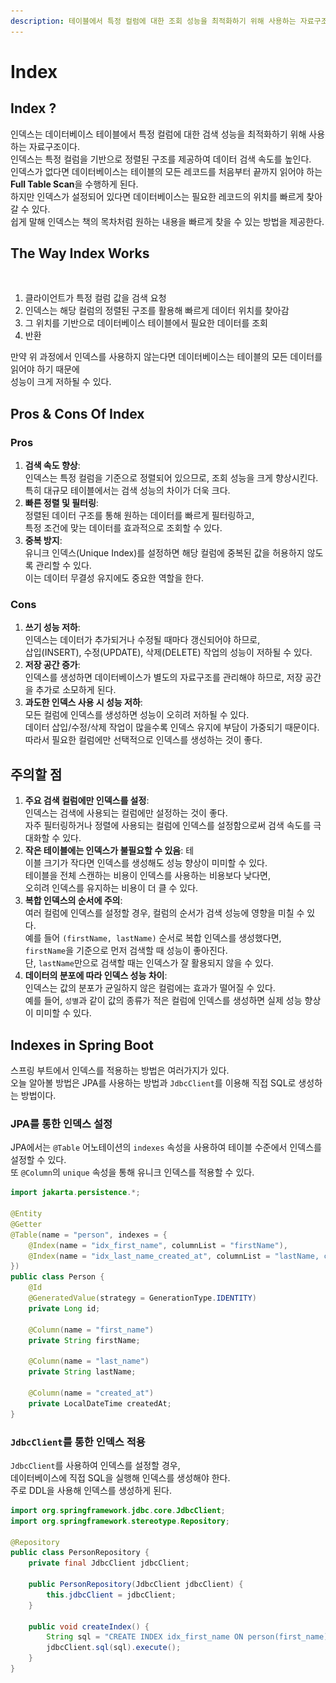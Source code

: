 ```yaml
---
description: 테이블에서 특정 컬럼에 대한 조회 성능을 최적화하기 위해 사용하는 자료구조
---
```


# Index

## Index ?

인덱스는 데이터베이스 테이블에서 특정 컬럼에 대한 검색 성능을 최적화하기 위해 사용하는 자료구조이다. \
인덱스는 특정 컬럼을 기반으로 정렬된 구조를 제공하여 데이터 검색 속도를 높인다. \
인덱스가 없다면 데이터베이스는 테이블의 모든 레코드를 처음부터 끝까지 읽어야 하는 \
**Full Table Scan**을 수행하게 된다. \
하지만 인덱스가 설정되어 있다면 데이터베이스는 필요한 레코드의 위치를 빠르게 찾아갈 수 있다. \
쉽게 말해 인덱스는 책의 목차처럼 원하는 내용을 빠르게 찾을 수 있는 방법을 제공한다.

## The Way Index Works

<figure><img src="../../.gitbook/assets/스크린샷 2024-11-04 오후 8.21.27.png" alt=""><figcaption></figcaption></figure>

1. 클라이언트가 특정 컬럼 값을 검색 요청 &#x20;
2. 인덱스는 해당 컬럼의 정렬된 구조를 활용해 빠르게 데이터 위치를 찾아감&#x20;
3. 그 위치를 기반으로 데이터베이스 테이블에서 필요한 데이터를 조회
4. 반환

만약 위 과정에서 인덱스를 사용하지 않는다면 데이터베이스는 테이블의 모든 데이터를 읽어야 하기 때문에 \
성능이 크게 저하될 수 있다.

## Pros & Cons Of Index

### **Pros**

1. **검색 속도 향상**: \
   인덱스는 특정 컬럼을 기준으로 정렬되어 있으므로, 조회 성능을 크게 향상시킨다. \
   특히 대규모 테이블에서는 검색 성능의 차이가 더욱 크다.
2. **빠른 정렬 및 필터링**: \
   정렬된 데이터 구조를 통해 원하는 데이터를 빠르게 필터링하고, \
   특정 조건에 맞는 데이터를 효과적으로 조회할 수 있다.
3. **중복 방지**: \
   유니크 인덱스(Unique Index)를 설정하면 해당 컬럼에 중복된 값을 허용하지 않도록 관리할 수 있다. \
   이는 데이터 무결성 유지에도 중요한 역할을 한다.

### Cons

1. **쓰기 성능 저하**: \
   인덱스는 데이터가 추가되거나 수정될 때마다 갱신되어야 하므로, \
   삽입(INSERT), 수정(UPDATE), 삭제(DELETE) 작업의 성능이 저하될 수 있다.
2. **저장 공간 증가**: \
   인덱스를 생성하면 데이터베이스가 별도의 자료구조를 관리해야 하므로, 저장 공간을 추가로 소모하게 된다.
3. **과도한 인덱스 사용 시 성능 저하**: \
   모든 컬럼에 인덱스를 생성하면 성능이 오히려 저하될 수 있다. \
   데이터 삽입/수정/삭제 작업이 많을수록 인덱스 유지에 부담이 가중되기 때문이다. \
   따라서 필요한 컬럼에만 선택적으로 인덱스를 생성하는 것이 좋다.

## 주의할 점

1. **주요 검색 컬럼에만 인덱스를 설정**: \
   인덱스는 검색에 사용되는 컬럼에만 설정하는 것이 좋다. \
   자주 필터링하거나 정렬에 사용되는 컬럼에 인덱스를 설정함으로써 검색 속도를 극대화할 수 있다.
2. **작은 테이블에는 인덱스가 불필요할 수 있음**: 테\
   이블 크기가 작다면 인덱스를 생성해도 성능 향상이 미미할 수 있다. \
   테이블을 전체 스캔하는 비용이 인덱스를 사용하는 비용보다 낮다면, \
   오히려 인덱스를 유지하는 비용이 더 클 수 있다.
3. **복합 인덱스의 순서에 주의**: \
   여러 컬럼에 인덱스를 설정할 경우, 컬럼의 순서가 검색 성능에 영향을 미칠 수 있다. \
   예를 들어 `(firstName, lastName)` 순서로 복합 인덱스를 생성했다면, \
   `firstName`을 기준으로 먼저 검색할 때 성능이 좋아진다. \
   단, `lastName`만으로 검색할 때는 인덱스가 잘 활용되지 않을 수 있다.
4. **데이터의 분포에 따라 인덱스 성능 차이**: \
   인덱스는 값의 분포가 균일하지 않은 컬럼에는 효과가 떨어질 수 있다. \
   예를 들어, `성별`과 같이 값의 종류가 적은 컬럼에 인덱스를 생성하면 실제 성능 향상이 미미할 수 있다.

## Indexes in Spring Boot

스프링 부트에서 인덱스를 적용하는 방법은 여러가지가 있다. \
오늘 알아볼 방법은 JPA를 사용하는 방법과 `JdbcClient`를 이용해 직접 SQL로 생성하는 방법이다.

### **JPA를 통한 인덱스 설정**

JPA에서는 `@Table` 어노테이션의 `indexes` 속성을 사용하여 테이블 수준에서 인덱스를 설정할 수 있다. \
또 `@Column`의 `unique` 속성을 통해 유니크 인덱스를 적용할 수 있다.

```java
import jakarta.persistence.*;

@Entity
@Getter
@Table(name = "person", indexes = {
    @Index(name = "idx_first_name", columnList = "firstName"),
    @Index(name = "idx_last_name_created_at", columnList = "lastName, createdAt")
})
public class Person {
    @Id
    @GeneratedValue(strategy = GenerationType.IDENTITY)
    private Long id;

    @Column(name = "first_name")
    private String firstName;

    @Column(name = "last_name")
    private String lastName;

    @Column(name = "created_at")
    private LocalDateTime createdAt;
}
```

### **`JdbcClient`를 통한 인덱스 적용**

`JdbcClient`를 사용하여 인덱스를 설정할 경우,\
&#x20;데이터베이스에 직접 SQL을 실행해 인덱스를 생성해야 한다. \
주로 DDL을 사용해 인덱스를 생성하게 된다.

```java
import org.springframework.jdbc.core.JdbcClient;
import org.springframework.stereotype.Repository;

@Repository
public class PersonRepository {
    private final JdbcClient jdbcClient;

    public PersonRepository(JdbcClient jdbcClient) {
        this.jdbcClient = jdbcClient;
    }

    public void createIndex() {
        String sql = "CREATE INDEX idx_first_name ON person(first_name)";
        jdbcClient.sql(sql).execute();
    }
}

```
